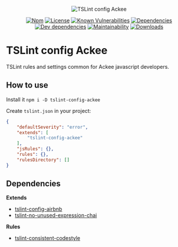 <div align="center">

![TSLint config Ackee](https://i.imgur.com/Gvg8iJm.png)

[![Npm](https://img.shields.io/npm/v/tslint-config-ackee.svg?style=flat-square)](https://www.npmjs.com/package/tslint-config-ackee)
[![License](https://img.shields.io/github/license/AckeeCZ/tslint-config-ackee.svg?style=flat-square)](https://github.com/AckeeCZ/tslint-config-ackee/blob/master/LICENSE)
[![Known Vulnerabilities](https://snyk.io/test/github/AckeeCZ/tslint-config-ackee/badge.svg?targetFile=package.json)](https://snyk.io/test/github/AckeeCZ/tslint-config-ackee?targetFile=package.json)
[![Dependencies](https://img.shields.io/david/AckeeCZ/tslint-config-ackee.svg?style=flat-square)](https://david-dm.org/AckeeCZ/tslint-config-ackee)	
[![Dev dependencies](https://img.shields.io/david/dev/AckeeCZ/tslint-config-ackee.svg?style=flat-square)](https://david-dm.org/AckeeCZ/tslint-config-ackee)
[![Maintainability](https://img.shields.io/codeclimate/maintainability/AckeeCZ/tslint-config-ackee.svg?style=flat-square)](https://codeclimate.com/github/AckeeCZ/tslint-config-ackee)
[![Downloads](https://img.shields.io/npm/dw/tslint-config-ackee.svg?style=flat-square)](https://www.npmjs.com/package/tslint-config-ackee)

</div>

TSLint config Ackee
====================

TSLint rules and settings common for Ackee javascript developers.

How to use
----------

Install it `npm i -D tslint-config-ackee`

Create `tslint.json` in your project:

```json
{
    "defaultSeverity": "error",
    "extends": [
        "tslint-config-ackee"
    ],
    "jsRules": {},
    "rules": {},
    "rulesDirectory": []
}
```

Dependencies
------------

**Extends**

* [tslint-config-airbnb](https://github.com/progre/tslint-config-airbnb)
* [tslint-no-unused-expression-chai](https://github.com/kwonoj/tslint-no-unused-expression-chai)

**Rules**

* [tslint-consistent-codestyle](https://github.com/ajafff/tslint-consistent-codestyle)
